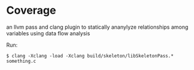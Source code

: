 # Coverage
an llvm pass and clang plugin to statically ananylyze relationships
among variables using data flow analysis

Run:

    $ clang -Xclang -load -Xclang build/skeleton/libSkeletonPass.* something.c
